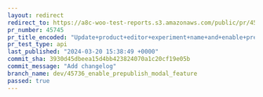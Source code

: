 ```yaml
---
layout: redirect
redirect_to: https://a8c-woo-test-reports.s3.amazonaws.com/public/pr/45745/api/index.html
pr_number: 45745
pr_title_encoded: "Update+product+editor+experiment+name+and+enable+pre-publish+panel+by+default"
pr_test_type: api
last_published: "2024-03-20 15:38:49 +0000"
commit_sha: 3930d45dbeea15d4bb423824070a1c20cf19e05b
commit_message: "Add changelog"
branch_name: dev/45736_enable_prepublish_modal_feature
passed: true
---
```

